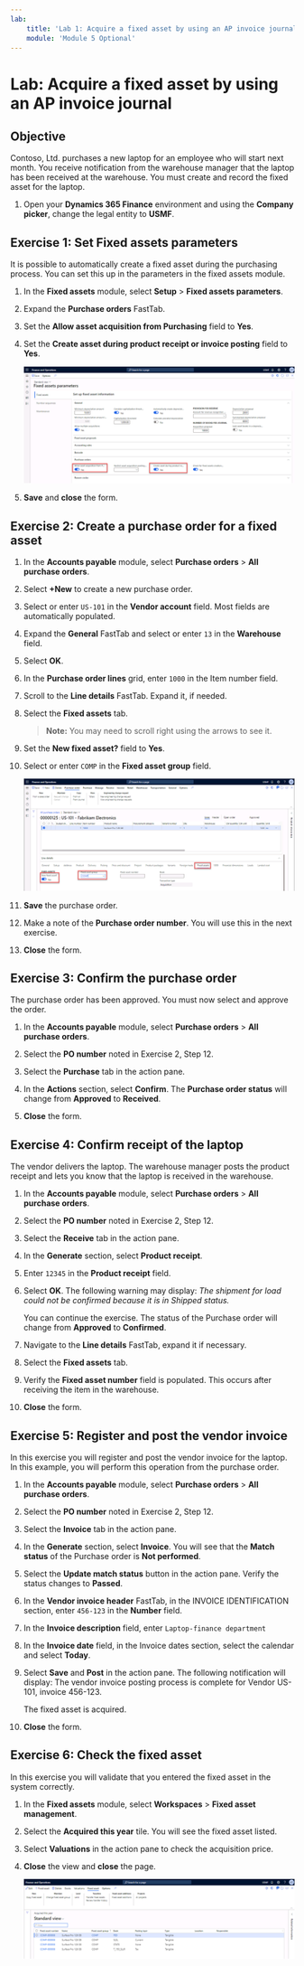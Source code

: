 ```yaml
---
lab:
    title: 'Lab 1: Acquire a fixed asset by using an AP invoice journal'
    module: 'Module 5 Optional'
---
```


# Lab: Acquire a fixed asset by using an AP invoice journal 

## Objective
 
Contoso, Ltd. purchases a new laptop for an employee who will start next month. You receive notification from the warehouse manager that the laptop has been received at the warehouse. You must create and record the fixed asset for the laptop. 

1.  Open your **Dynamics 365 Finance** environment and using the **Company picker**, change the legal entity to **USMF**. 


## Exercise 1: Set Fixed assets parameters

It is possible to automatically create a fixed asset during the purchasing process. You can set this up in the parameters in the fixed assets module. 

1.  In the **Fixed assets** module, select **Setup** > **Fixed assets parameters**. 

2.  Expand the **Purchase orders** FastTab. 

3.  Set the **Allow asset acquisition from Purchasing** field to **Yes**. 

4.  Set the **Create asset during product receipt or invoice posting** field to **Yes**. 

    ![](../images/Module_4_Activity_1_-_Acquire_a_fixed_asset_by_using_an_AP_invoice_journal_image1.png)

5.  **Save** and **close** the form.


## Exercise 2: Create a purchase order for a fixed asset

1.  In the **Accounts payable** module, select **Purchase orders** > **All purchase orders**. 

2.  Select **+New** to create a new purchase order. 

3.  Select or enter `US-101` in the **Vendor account** field. Most fields are automatically populated.

4.  Expand the **General** FastTab and select or enter `13` in the **Warehouse** field.  

5.  Select **OK**. 

6.  In the **Purchase order lines** grid, enter `1000` in the Item number field. 

7.  Scroll to the **Line details** FastTab. Expand it, if needed. 

8.  Select the **Fixed assets** tab. 

    > **Note:** You may need to scroll right using the arrows to see it.

9.  Set the **New fixed asset?** field to **Yes**. 

10. Select or enter `COMP` in the **Fixed asset group** field. 

    ![](../images/Module_4_Activity_1_-_Acquire_a_fixed_asset_by_using_an_AP_invoice_journal_image2.png)

11. **Save** the purchase order. 

12. Make a note of the **Purchase order number**. You will use this in the next exercise. 

13. **Close** the form. 


## Exercise 3: Confirm the purchase order

The purchase order has been approved. You must now select and approve the order. 

1.  In the **Accounts payable** module, select **Purchase orders** > **All purchase orders**. 

2.  Select the **PO number** noted in Exercise 2, Step 12. 

3.  Select the **Purchase** tab in the action pane. 

4.  In the **Actions** section, select **Confirm**. The **Purchase order status** will change from **Approved** to **Received**. 

5.  **Close** the form. 


## Exercise 4: Confirm receipt of the laptop

The vendor delivers the laptop. The warehouse manager posts the product receipt and lets you know that the laptop is received in the warehouse. 

1.  In the **Accounts payable** module, select **Purchase orders** > **All purchase orders**. 

2.  Select the **PO number** noted in Exercise 2, Step 12. 

3.  Select the **Receive** tab in the action pane. 

4.  In the **Generate** section, select **Product receipt**. 

5.  Enter `12345` in the **Product receipt** field. 

6.  Select **OK**. The following warning may display: *The shipment for load could not be confirmed because it is in Shipped status.*
    
    You can continue the exercise. The status of the Purchase order will change from **Approved** to **Confirmed**. 

7.  Navigate to the **Line details** FastTab, expand it if necessary. 

8.  Select the **Fixed assets** tab. 

9.  Verify the **Fixed asset number** field is populated. This occurs after receiving the item in the warehouse. 

10. **Close** the form. 


## Exercise 5: Register and post the vendor invoice

In this exercise you will register and post the vendor invoice for the laptop. In this example, you will perform this operation from the purchase order. 

1.  In the **Accounts payable** module, select **Purchase orders** > **All purchase orders**. 

2.  Select the **PO number** noted in Exercise 2, Step 12. 

3.  Select the **Invoice** tab in the action pane.

4.  In the **Generate** section, select **Invoice**. You will see that the **Match status** of the Purchase order is **Not performed**. 

5.  Select the **Update match status** button in the action pane. Verify the status changes to **Passed**. 

6.  In the **Vendor invoice header** FastTab, in the INVOICE IDENTIFICATION section, enter `456-123` in the **Number** field. 

7.  In the **Invoice description** field, enter `Laptop-finance department`

8.  In the **Invoice date** field, in the Invoice dates section, select the calendar and select **Today**. 

9.  Select **Save** and **Post** in the action pane. The following notification will display: The vendor invoice posting process is complete for Vendor US-101, invoice 456-123. 

    The fixed asset is acquired. 

10. **Close** the form. 


## Exercise 6: Check the fixed asset

In this exercise you will validate that you entered the fixed asset in the system correctly. 

1.  In the **Fixed assets** module, select **Workspaces** > **Fixed asset management**. 

2.  Select the **Acquired this year** tile. You will see the fixed asset listed. 

3.  Select **Valuations** in the action pane to check the acquisition price. 

4.  **Close** the view and **close** the page. 

    ![](../images/Module_4_Activity_1_-_Acquire_a_fixed_asset_by_using_an_AP_invoice_journal_image3.png)

